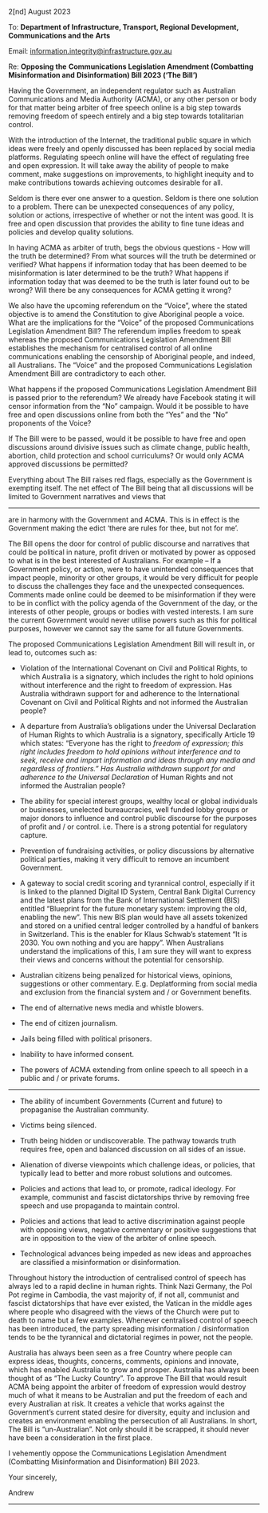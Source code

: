 2[nd] August 2023

To: **Department of Infrastructure, Transport, Regional Development, Communications and the**
**Arts**

Email: information.integrity@infrastructure.gov.au

Re: **Opposing the** **Communications Legislation Amendment (Combatting Misinformation and**
**Disinformation) Bill 2023 (‘The Bill’)**

Having the Government, an independent regulator such as Australian Communications and Media
Authority (ACMA), or any other person or body for that matter being arbiter of free speech online is
a big step towards removing freedom of speech entirely and a big step towards totalitarian control.

With the introduction of the Internet, the traditional public square in which ideas were freely and
openly discussed has been replaced by social media platforms. Regulating speech online will have
the effect of regulating free and open expression. It will take away the ability of people to make
comment, make suggestions on improvements, to highlight inequity and to make contributions
towards achieving outcomes desirable for all.

Seldom is there ever one answer to a question. Seldom is there one solution to a problem. There can
be unexpected consequences of any policy, solution or actions, irrespective of whether or not the
intent was good. It is free and open discussion that provides the ability to fine tune ideas and
policies and develop quality solutions.

In having ACMA as arbiter of truth, begs the obvious questions - How will the truth be determined?
From what sources will the truth be determined or verified? What happens if information today that
has been deemed to be misinformation is later determined to be the truth? What happens if
information today that was deemed to be the truth is later found out to be wrong? Will there be any
consequences for ACMA getting it wrong?

We also have the upcoming referendum on the “Voice”, where the stated objective is to amend the
Constitution to give Aboriginal people a voice. What are the implications for the “Voice” of the
proposed Communications Legislation Amendment Bill? The referendum implies freedom to speak
whereas the proposed Communications Legislation Amendment Bill establishes the mechanism for
centralised control of all online communications enabling the censorship of Aboriginal people, and
indeed, all Australians. The “Voice” and the proposed Communications Legislation Amendment Bill
are contradictory to each other.

What happens if the proposed Communications Legislation Amendment Bill is passed prior to the
referendum? We already have Facebook stating it will censor information from the “No” campaign.
Would it be possible to have free and open discussions online from both the “Yes” and the “No”
proponents of the Voice?

If The Bill were to be passed, would it be possible to have free and open discussions around divisive
issues such as climate change, public health, abortion, child protection and school curriculums? Or
would only ACMA approved discussions be permitted?

Everything about The Bill raises red flags, especially as the Government is exempting itself. The net
effect of The Bill being that all discussions will be limited to Government narratives and views that


-----

are in harmony with the Government and ACMA. This is in effect is the Government making the edict
‘there are rules for thee, but not for me’.

The Bill opens the door for control of public discourse and narratives that could be political in
nature, profit driven or motivated by power as opposed to what is in the best interested of
Australians. For example – If a Government policy, or action, were to have unintended consequences
that impact people, minority or other groups, it would be very difficult for people to discuss the
challenges they face and the unexpected consequences. Comments made online could be deemed
to be misinformation if they were to be in conflict with the policy agenda of the Government of the
day, or the interests of other people, groups or bodies with vested interests. I am sure the current
Government would never utilise powers such as this for political purposes, however we cannot say
the same for all future Governments.

The proposed Communications Legislation Amendment Bill will result in, or lead to, outcomes such
as:

  - Violation of the International Covenant on Civil and Political Rights, to which Australia is a
signatory, which includes the right to hold opinions without interference and the right to
freedom of expression. Has Australia withdrawn support for and adherence to the
International Covenant on Civil and Political Rights and not informed the Australian people?

  - A departure from Australia’s obligations under the Universal Declaration of Human Rights to
which Australia is a signatory, specifically Article 19 which states: “Everyone has the right to
_freedom of expression; this right includes freedom to hold opinions without interference and_
_to seek, receive and impart information and ideas through any media and regardless of_
_frontiers.” Has Australia withdrawn support for and adherence to the Universal Declaration_
of Human Rights and not informed the Australian people?

  - The ability for special interest groups, wealthy local or global individuals or businesses,
unelected bureaucracies, well funded lobby groups or major donors to influence and control
public discourse for the purposes of profit and / or control. i.e. There is a strong potential for
regulatory capture.

  - Prevention of fundraising activities, or policy discussions by alternative political parties,
making it very difficult to remove an incumbent Government.

  - A gateway to social credit scoring and tyrannical control, especially if it is linked to the
planned Digital ID System, Central Bank Digital Currency and the latest plans from the Bank
of International Settlement (BIS) entitled “Blueprint for the future monetary system:
improving the old, enabling the new”. This new BIS plan would have all assets tokenized and
stored on a unified central ledger controlled by a handful of bankers in Switzerland. This is
the enabler for Klaus Schwab’s statement “It is 2030. You own nothing and you are happy”.
When Australians understand the implications of this, I am sure they will want to express
their views and concerns without the potential for censorship.

  - Australian citizens being penalized for historical views, opinions, suggestions or other
commentary. E.g. Deplatforming from social media and exclusion from the financial system
and / or Government benefits.

  - The end of alternative news media and whistle blowers.

  - The end of citizen journalism.

  - Jails being filled with political prisoners.

  - Inability to have informed consent.

  - The powers of ACMA extending from online speech to all speech in a public and / or private
forums.


-----

  - The ability of incumbent Governments (Current and future) to propaganise the Australian
community.

  - Victims being silenced.

  - Truth being hidden or undiscoverable. The pathway towards truth requires free, open and
balanced discussion on all sides of an issue.

  - Alienation of diverse viewpoints which challenge ideas, or policies, that typically lead to
better and more robust solutions and outcomes.

  - Policies and actions that lead to, or promote, radical ideology. For example, communist and
fascist dictatorships thrive by removing free speech and use propaganda to maintain control.

  - Policies and actions that lead to active discrimination against people with opposing views,
negative commentary or positive suggestions that are in opposition to the view of the
arbiter of online speech.

  - Technological advances being impeded as new ideas and approaches are classified a
misinformation or disinformation.

Throughout history the introduction of centralised control of speech has always led to a rapid
decline in human rights. Think Nazi Germany, the Pol Pot regime in Cambodia, the vast majority of, if
not all, communist and fascist dictatorships that have ever existed, the Vatican in the middle ages
where people who disagreed with the views of the Church were put to death to name but a few
examples. Whenever centralised control of speech has been introduced, the party spreading
misinformation / disinformation tends to be the tyrannical and dictatorial regimes in power, not the
people.

Australia has always been seen as a free Country where people can express ideas, thoughts,
concerns, comments, opinions and innovate, which has enabled Australia to grow and prosper.
Australia has always been thought of as “The Lucky Country”. To approve The Bill that would result
ACMA being appoint the arbiter of freedom of expression would destroy much of what it means to
be Australian and put the freedom of each and every Australian at risk. It creates a vehicle that
works against the Government’s current stated desire for diversity, equity and inclusion and creates
an environment enabling the persecution of all Australians. In short, The Bill is “un-Australian”. Not
only should it be scrapped, it should never have been a consideration in the first place.

I vehemently oppose the Communications Legislation Amendment (Combatting Misinformation and
Disinformation) Bill 2023.

Your sincerely,

Andrew


-----

